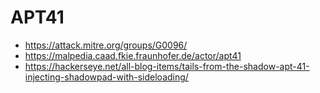 # APT41
- https://attack.mitre.org/groups/G0096/
- https://malpedia.caad.fkie.fraunhofer.de/actor/apt41
- https://hackerseye.net/all-blog-items/tails-from-the-shadow-apt-41-injecting-shadowpad-with-sideloading/
